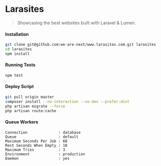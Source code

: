 # Larasites

> Showcasing the best websites built with Laravel & Lumen.

#### Installation

```sh
git clone git@github.com:we-are-next/www.larasites.com.git larasites
cd larasites
npm install
```

#### Running Tests

```sh
npm test
```

#### Deploy Script

```sh
git pull origin master
composer install --no-interaction --no-dev --prefer-dist
php artisan migrate --force
php artisan route:cache
```

#### Queue Workers

```
Connection              : database
Queue                   : default
Maximum Seconds Per Job : 60
Rest Seconds When Empty : 10
Maximum Tries           : 3
Environment             : production
Daemon                  : yes
```
